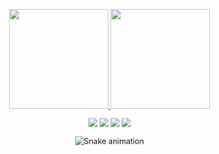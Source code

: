 <div align="center">
  <a href="https://github.com/Juangsales">
  <img height="180em" src="https://github-readme-stats.vercel.app/api?username=Juangsales&show_icons=true&theme=transparent&include_all_commits=true&count_private=true"/>
  <img height="180em" src="https://github-readme-stats.vercel.app/api/top-langs/?username=Juangsales&layout=compact&langs_count=7&theme=transparent"/>
</div>
<div align="center">
 
  <a href="https://instagram.com/_juansales_" target="_blank"><img src="https://img.shields.io/badge/-Instagram-%23E4405F?style=for-the-badge&logo=instagram&logoColor=white" target="_blank"></a>
 <a href="https://discord.gg/wagxzStdcR" target="_blank"><img src="https://img.shields.io/badge/Discord-7289DA?style=for-the-badge&logo=discord&logoColor=white" target="_blank"></a> 
  <a href = "mailto:juangomes.sales@gmail.com"><img src="https://img.shields.io/badge/-Gmail-%23333?style=for-the-badge&logo=gmail&logoColor=white" target="_blank"></a>
  <a href="https://www.linkedin.com/in/rafaella-ballerini-45875016a" target="_blank"><img src="https://img.shields.io/badge/-LinkedIn-%230077B5?style=for-the-badge&logo=linkedin&logoColor=white" target="_blank"></a> 
 
  ![Snake animation](https://github.com/Juangsales/Juangsales/blob/output/github-contribution-grid-snake.svg)
 
</div>
